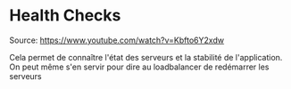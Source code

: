 # Health Checks

Source: https://www.youtube.com/watch?v=Kbfto6Y2xdw

Cela permet de connaître l'état des serveurs et la stabilité de l'application. On peut même s'en servir pour dire au loadbalancer de redémarrer les serveurs

